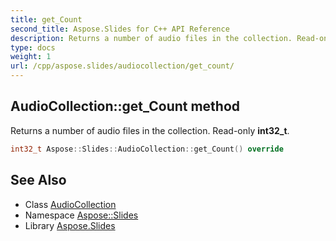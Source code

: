 ```yaml
---
title: get_Count
second_title: Aspose.Slides for C++ API Reference
description: Returns a number of audio files in the collection. Read-only int32_t.
type: docs
weight: 1
url: /cpp/aspose.slides/audiocollection/get_count/
---
```

## AudioCollection::get_Count method


Returns a number of audio files in the collection. Read-only **int32_t**.

```cpp
int32_t Aspose::Slides::AudioCollection::get_Count() override
```

## See Also

* Class [AudioCollection](../)
* Namespace [Aspose::Slides](../../)
* Library [Aspose.Slides](../../../)
